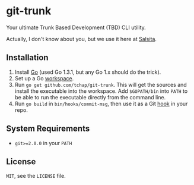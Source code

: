 # git-trunk #

Your ultimate Trunk Based Development (TBD) CLI utility.

Actually, I don't know about you, but we use it here at [Salsita](https://www.salsitasoft.com/).

## Installation ##

1. Install [Go](https://golang.org/dl/) (used Go 1.3.1, but any Go 1.x should do the trick).
2. Set up a Go [workspace](https://golang.org/doc/code.html#Workspaces).
3. Run `go get github.com/tchap/git-trunk`. This will get the sources and install the executable into the workspace.
   Add `$GOPATH/bin` into `PATH` to be able to run the executable directly from the command line.
4. Run `go build` in `bin/hooks/commit-msg`, then use it as a Git [hook](http://git-scm.com/book/en/Customizing-Git-Git-Hooks) in your repo.

## System Requirements ##

* `git>=2.0.0` in your `PATH`

## License ##

`MIT`, see the `LICENSE` file.
